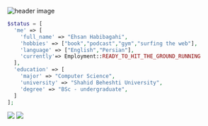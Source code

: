 ![header image](header.gif)
```php
$status = [
  'me' => [
    'full_name' => "Ehsan Habibagahi",
    'hobbies' => ["book","podcast","gym","surfing the web"],
    'language' => ["English","Persian"],
    'currently'=> Employment::READY_TO_HIT_THE_GROUND_RUNNING
  ],
  'education' => [
    'major' => "Computer Science",
    'university' => "Shahid Beheshti University",
    'degree' => "BSc - undergraduate",
  ]
];
```
[![](https://github-profile-trophy.vercel.app/?username=ehsan-habibagahi&theme=tokyonight&title=Experience,Commits,Followers,PullRequest,Stars,Repositories)](#)
[![](https://komarev.com/ghpvc/?username=Ehsan-Habibagahi&color=2ac3de&label=PROFILE+VIEWS&style=for-the-badge)](#)
